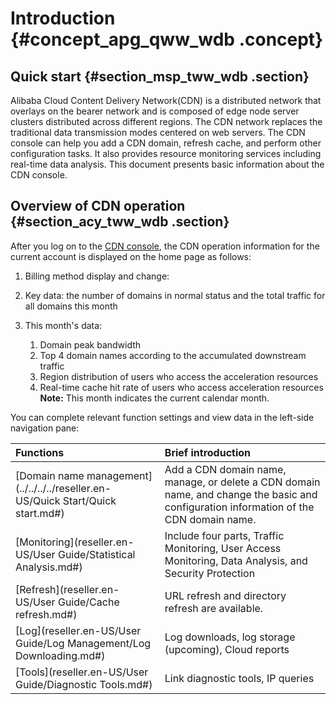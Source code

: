 # Introduction {#concept_apg_qww_wdb .concept}

## Quick start {#section_msp_tww_wdb .section}

Alibaba Cloud Content Delivery Network\(CDN\) is a distributed network that overlays on the bearer network and is composed of edge node server clusters distributed across different regions. The CDN network replaces the traditional data transmission modes centered on web servers. The CDN console can help you add a CDN domain, refresh cache, and perform other configuration tasks. It also provides resource monitoring services including real-time data analysis. This document presents basic information about the CDN console.

## Overview of CDN operation {#section_acy_tww_wdb .section}

After you log on to the [CDN console](http://partners-intl.console.aliyun.com/#/cdn), the CDN operation information for the current account is displayed on the home page as follows:

1.  Billing method display and change:
2.  Key data: the number of domains in normal status and the total traffic for all domains this month
3.  This month's data:

    1.  Domain peak bandwidth
    2.  Top 4 domain names according to the accumulated downstream traffic
    3.  Region distribution of users who access the acceleration resources
    4.  Real-time cache hit rate of users who access acceleration resources
    **Note:** This month indicates the current calendar month.


You can complete relevant function settings and view data in the left-side navigation pane:

|Functions|Brief introduction|
|:--------|:-----------------|
|[Domain name management](../../../../reseller.en-US/Quick Start/Quick start.md#)|Add a CDN domain name, manage, or delete a CDN domain name, and change the basic and configuration information of the CDN domain name.|
|[Monitoring](reseller.en-US/User Guide/Statistical Analysis.md#)|Include four parts, Traffic Monitoring, User Access Monitoring, Data Analysis, and Security Protection|
|[Refresh](reseller.en-US/User Guide/Cache refresh.md#)|URL refresh and directory refresh are available.|
|[Log](reseller.en-US/User Guide/Log Management/Log Downloading.md#)|Log downloads, log storage \(upcoming\), Cloud reports|
|[Tools](reseller.en-US/User Guide/Diagnostic Tools.md#)|Link diagnostic tools, IP queries|

